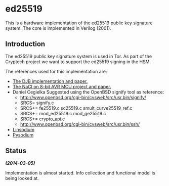 ed25519
=======
This is a hardware implementation of the ed25519 public key signature
system. The core is implemented in Verilog (2001).


## Introduction ##
The ed25519 public key signature system is used in Tor. As part of the
Cryptech project we want to support the ed25519 signing in the HSM.

The references used for this implementation are:
- [The DJB implementation and paper.](http://ed25519.cr.yp.to/index.html)
- [The NaCl on 8-bit AVR MCU project and paper.](http://cryptojedi.org/crypto/)
- Daniel Cegielka Suggested using the OpenBSD signify tool as reference:
  - http://www.openbsd.org/cgi-bin/cvsweb/src/usr.bin/signify/
  - SRCS= signify.c
  - SRCS+= fe25519.c sc25519.c smult_curve25519_ref.c
  - SRCS+= mod_ed25519.c mod_ge25519.c
  - SRCS+= crypto_api.c
  - http://www.openbsd.org/cgi-bin/cvsweb/src/usr.bin/ssh/
- [Linsodium](https://github.com/jedisct1/libsodium)
- [Pysodium](https://github.com/stef/pysodium)


## Status ##
***(2014-03-05)***

Implementation is almost started. Info collection and functional model
is being looked at.

